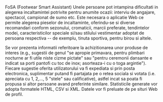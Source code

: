 FoSA (Footwear Smart Assistant)
Unele persoane pot intampina dificultati in alegerea incaltamintei potrivite pentru anumite ocazii: interviu de angajare, spectacol, campionat de sumo etc. Este necesara o aplicatie Web ce permite alegerea pieselor de incaltaminte, oferindu-se si diverse recomandari conform sezonului, cromaticii, marcii preferate, tendintelor modei, caracteristicilor speciale si/sau stilului vestimentar adoptat de persoana respectiva -- de exemplu, tinuta sportiva, pentru birou si altele.

Se vor prezenta informatii referitoare la achizitionarea unor produse de interes (e.g., sugestii de genul "se apropie primavara, pentru plimbari nocturne ar fi utile niste cizme pictate" sau "pentru ceremonii dansante e indicat sa porti pantofi cu toc de inox; asorteaza-i cu o toga argintie"). Fiecare sugestie oferita utilizatorului va fi expediata si prin posta electronica, suplimentar putand fi partajata pe o retea sociala si votata (i.e. apreciata cu 1, 2,..., 5 "stele" sau calificative), astfel incat sa poata fi propusa si altor persoane avand preferinte similare. Statisticile generate vor adopta formatele HTML, CSV si XML. Datele vor fi preluate de pe situri Web de profil.
